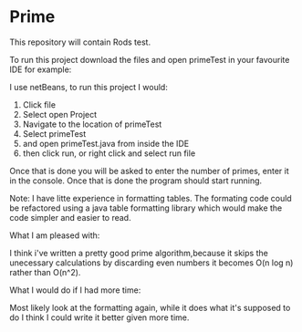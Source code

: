 # Prime
This repository will contain Rods test.

To run this project download the files and open primeTest in your favourite IDE
for example: 

I use netBeans, to run this project I would:
  1. Click file 
  2. Select open Project
  3. Navigate to the location of primeTest
  4. Select primeTest
  5. and open primeTest.java from inside the IDE
  6. then click run, or right click and select run file

Once that is done you will be asked to enter the number of primes, 
enter it in the console. Once that is done the program should start running.
  
Note: I have litte experience in formatting tables. The formating code could be 
refactored using a java table formatting library which would make the code simpler
and easier to read.

What I am pleased with:

I think i've written a pretty good prime algorithm,because it skips
the unecessary calculations by discarding even numbers it becomes O(n log n) rather than O(n^2). 

What I would do if I had more time:

Most likely look at the formatting again, while it does what it's supposed to do
I think I could write it better given more time.

